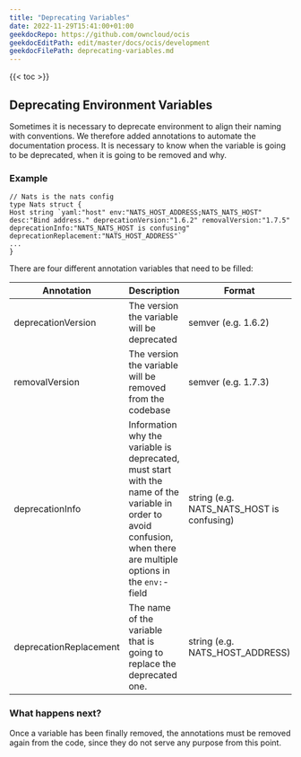 ```yaml
---
title: "Deprecating Variables"
date: 2022-11-29T15:41:00+01:00
geekdocRepo: https://github.com/owncloud/ocis
geekdocEditPath: edit/master/docs/ocis/development
geekdocFilePath: deprecating-variables.md
---
```


{{< toc >}}

## Deprecating Environment Variables

Sometimes it is necessary to deprecate environment to align their naming with
conventions. We therefore added annotations to automate the documentation
process. It is necessary to know when the variable is going to be deprecated,
when it is going to be removed and why.

### Example

```golang
// Nats is the nats config
type Nats struct {
Host string `yaml:"host" env:"NATS_HOST_ADDRESS;NATS_NATS_HOST" desc:"Bind address." deprecationVersion:"1.6.2" removalVersion:"1.7.5" deprecationInfo:"NATS_NATS_HOST is confusing" deprecationReplacement:"NATS_HOST_ADDRESS"`
...
}
```

There are four different annotation variables that need to be filled:

| Annotation |Description| Format|
|---|---|---|
| deprecationVersion| The version the variable will be deprecated| semver (e.g. 1.6.2)|
| removalVersion| The version the variable will be removed from the codebase| semver (e.g. 1.7.3)|
| deprecationInfo| Information why the variable is deprecated, must start with the name of the variable in order to avoid confusion, when there are multiple options in the `env:`-field | string (e.g. NATS_NATS_HOST is confusing) |
| deprecationReplacement | The name of the variable that is going to replace the deprecated one.| string (e.g. NATS_HOST_ADDRESS)|

### What happens next?

Once a variable has been finally removed, the annotations must be removed again from the code, since they do not serve any purpose from this point.
